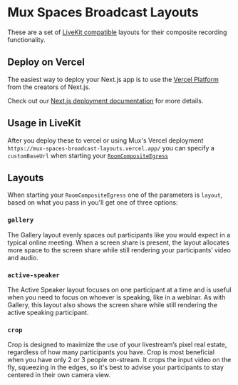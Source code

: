 # Mux Spaces Broadcast Layouts

These are a set of [LiveKit compatible](https://docs.livekit.io/server/egress/custom-template/) layouts for their composite recording functionality.

## Deploy on Vercel

The easiest way to deploy your Next.js app is to use the [Vercel Platform](https://vercel.com/new?utm_medium=default-template&filter=next.js&utm_source=create-next-app&utm_campaign=create-next-app-readme) from the creators of Next.js.

Check out our [Next.js deployment documentation](https://nextjs.org/docs/deployment) for more details.

## Usage in LiveKit

After you deploy these to vercel or using Mux's Vercel deployment `https://mux-spaces-broadcast-layouts.vercel.app/` you can
specify a `customBaseUrl` when starting your [`RoomCompositeEgress`](https://docs.livekit.io/server/egress/room-composite/#starting-a-roomcomposite)

## Layouts 

When starting your `RoomCompositeEgress` one of the parameters is `layout`, based on what you pass in you'll get one of three options:

### `gallery`
The Gallery layout evenly spaces out participants like you would expect in a typical online meeting. When a screen share is present, the layout allocates more space to the screen share while still rendering your participants’ video and audio.

### `active-speaker`
The Active Speaker layout focuses on one participant at a time and is useful when you need to focus on whoever is speaking, like in a webinar. As with Gallery, this layout also shows the screen share while still rendering the active speaking participant.

### `crop`
Crop is designed to maximize the use of your livestream’s pixel real estate, regardless of how many participants you have.
Crop is most beneficial when you have only 2 or 3 people on-stream. It crops the input video on the fly, squeezing in the edges, so it's best to advise your participants to stay centered in their own camera view.
